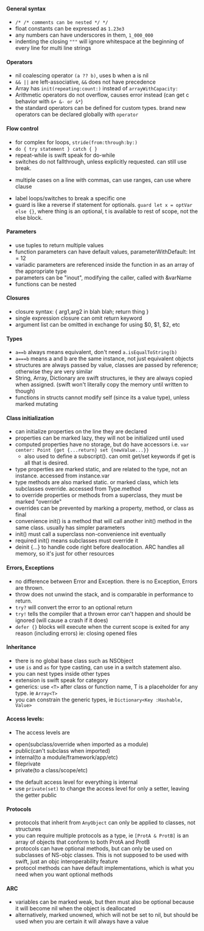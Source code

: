 #### General syntax
* `/* /* comments can be nested */ */`
* float constants can be expressed as `1.23e3`
* any numbers can have underscores in them, `1_000_000`
* indenting the closing `"""` will ignore whitespace at the beginning of every line for multi line strings

#### Operators
* nil coalescing operator `(a ?? b)`, uses b when a is nil
* `&& ||` are left-associative, `&&` does not have precedence
* Array has `init(repeating:count:)` instead of `arrayWithCapacity:`
* Arithmetic operators do not overflow, causes error instead (can get c behavior with `&+ &- or &*`)
* the standard operators can be defined for custom types. brand new operators can be declared globally with `operator`

#### Flow control
* for complex for loops, `stride(from:through:by:)`
* `do { try statement } catch { }`
* repeat-while is swift speak for do-while
* switches do not fallthrough, unless explicitly requested. can still use break.
 +  multiple cases on a line with commas, can use ranges, can use where clause
* label loops/switches to break a specific one
* guard is like a reverse if statement for optionals. `guard let x = optVar else {}`, where thing is an optional, t is available to rest of scope, not the else block.

#### Parameters
* use tuples to return multiple values
* function parameters can have default values, parameterWithDefault: Int = 12
* variadic parameters are referenced inside the function in as an array of the appropriate type
* parameters can be "inout", modifying the caller, called with &varName
* functions can be nested

#### Closures
* closure syntax: { arg1,arg2 in blah blah; return thing }
* single expression closure can omit return keyword
* argument list can be omitted in exchange for using $0, $1, $2, etc

#### Types
* `a==b` always means equivalent, don't need `a.isEqualToString(b)`
* `a===b`  means a and b are the same instance, not just equivalent objects
* structures are always passed by value, classes are passed by reference; otherwise they are very similar
* String, Array, Dictionary are swift structures, ie they are always copied when assigned. (swift won't literally copy the memory until written to though)
* functions in structs cannot modify self (since its a value type), unless marked mutating

#### Class initialization
* can initialize properties on the line they are declared
* properties can be marked lazy, they will not be initialized until used
* computed properties have no storage, but do have accessors i.e. `var center: Point {get {...return} set {newValue...}}`
  + also used to define a subscript(). can omit get/set keywords if get is all that is desired.
* type properties are marked static, and are related to the type, not an instance. accessed from instance.var
* type methods are also marked static. or marked class, which lets subclasses override. accessed from Type.method
* to override properties or methods from a superclass, they must be marked "override"
* overrides can be prevented by marking a property, method, or class as final
* convenience init() is a method that will call another init() method in the same class. usually has simpler parameters
* init() must call a superclass non-convenience init eventually
* required init() means subclasses must override it
* deinit {...} to handle code right before deallocation. ARC handles all memory, so it's just for other resources

#### Errors, Exceptions
* no difference between Error and Exception. there is no Exception, Errors are thrown.
* throw does not unwind the stack, and is comparable in performance to return.
* `try?` will convert the error to an optional return
* `try!` tells the compiler that a thrown error can't happen and should be ignored (will cause a crash if it does)
* `defer {}` blocks will execute when the current scope is exited for any reason (including errors) ie: closing opened files

#### Inheritance
* there is no global base class such as NSObject
* use `is` and `as` for type casting, can use in a switch statement also.
* you can nest types inside other types
* extension is swift speak for category
* generics: use `<T>` after class or function name, T is a placeholder for any type. ie `Array<T>`
* you can constrain the generic types, ie `Dictionary<Key :Hashable, Value>`

#### Access levels:
* The access levels are
 + open(subclass/override when imported as a module)
 + public(can't subclass when imported)
 + internal(to a module/framework/app/etc)
 + fileprivate
 + private(to a class/scope/etc)
* the default access level for everything is internal
* use `private(set)` to change the access level for only a setter, leaving the getter public

#### Protocols
* protocols that inherit from `AnyObject` can only be applied to classes, not structures
* you can require multiple protocols as a type, ie `[ProtA & ProtB]` is an array of objects that conform to both ProtA and ProtB
* protocols can have optional methods, but can only be used on subclasses of NS-objc classes. This is not supposed to be used with swift, just an objc interoperability feature
* protocol methods can have default implementations, which is what you need when you want optional methods

#### ARC
* variables can be marked weak, but then must also be optional because it will become nil when the object is deallocated
* alternatively, marked unowned, which will not be set to nil, but should be used when you are certain it will always have a value

